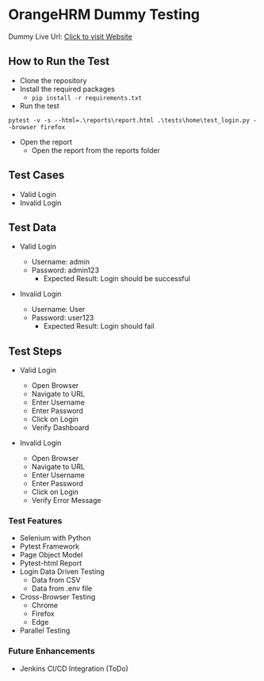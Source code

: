 # OrangeHRM Dummy Testing

Dummy Live Url: <a href="https://opensource-demo.orangehrmlive.com/web/index.php/auth/login">Click to visit Website</a>

## How to Run the Test
* Clone the repository
* Install the required packages
  * `pip install -r requirements.txt`
* Run the test
```commandline
pytest -v -s --html=.\reports\report.html .\tests\home\test_login.py --browser firefox
```
* Open the report
  * Open the report from the reports folder

## Test Cases
* Valid Login
* Invalid Login

## Test Data
* Valid Login
  * Username: admin
  * Password: admin123
    * Expected Result: Login should be successful
  
* Invalid Login
  * Username: User
  * Password: user123
    * Expected Result: Login should fail

## Test Steps
* Valid Login
  * Open Browser
  * Navigate to URL
  * Enter Username
  * Enter Password
  * Click on Login
  * Verify Dashboard

* Invalid Login
  * Open Browser
  * Navigate to URL
  * Enter Username
  * Enter Password
  * Click on Login
  * Verify Error Message

### Test Features
* Selenium with Python
* Pytest Framework
* Page Object Model
* Pytest-html Report
* Login Data Driven Testing
  * Data from CSV
  * Data from .env file
* Cross-Browser Testing
  * Chrome
  * Firefox
  * Edge
* Parallel Testing

### Future Enhancements
* Jenkins CI/CD Integration (ToDo)





